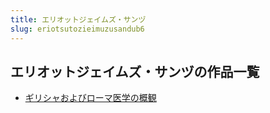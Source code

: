 ```yaml
---
title: エリオットジェイムズ・サンヅ
slug: eriotsutozieimuzusandub6
---
```


## エリオットジェイムズ・サンヅの作品一覧

- [ギリシャおよびローマ医学の概観](girishiyaoyobiromayixuenogaiguan35)
